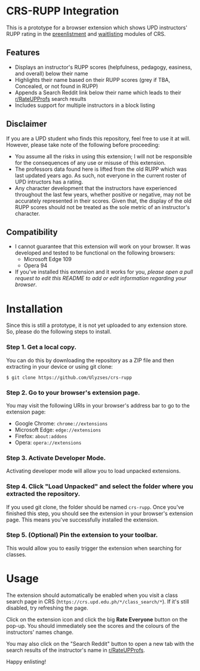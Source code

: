 # CRS-RUPP Integration
This is a prototype for a browser extension which shows UPD instructors' RUPP rating in the [preenlistment](https://crs.upd.edu.ph/preenlistment/) and [waitlisting](https://crs.upd.edu.ph/student_registration/) modules of CRS.

## Features

- Displays an instructor's RUPP scores (helpfulness, pedagogy, easiness, and overall) below their name
- Highlights their name based on their RUPP scores (grey if TBA, Concealed, or not found in RUPP)
- Appends a Search Reddit link below their name which leads to their [r/RateUPProfs](https://www.reddit.com/r/RateUPProfs/) search results
- Includes support for multiple instructors in a block listing

## Disclaimer

If you are a UPD student who finds this repository, feel free to use it at will. However, please take note of the following before proceeding:

- You assume all the risks in using this extension; I will not be responsible for the consequences of any use or misuse of this extension.
- The professors data found here is lifted from the old RUPP which was last updated years ago. As such, not everyone in the current roster of UPD intructors has a rating.
- Any character development that the instructors have experienced throughout the last few years, whether positive or negative, may not be accurately represented in their scores. Given that, the display of the old RUPP scores should not be treated as the sole metric of an instructor's character.

## Compatibility
- I cannot guarantee that this extension will work on your browser. It was developed and tested to be functional on the following browsers:
    - Microsoft Edge 109
    - Opera 94
- If you've installed this extension and it works for you, *please open a pull request to edit this README to add or edit information regarding your browser*.

# Installation

Since this is still a prototype, it is not yet uploaded to any extension store. So, please do the following steps to install.

### **Step 1.** Get a local copy.

You can do this by downloading the repository as a ZIP file and then extracting in your device or using git clone:

```
$ git clone https://github.com/Ulyzses/crs-rupp
```

### **Step 2.** Go to your browser's extension page.

You may visit the following URIs in your browser's address bar to go to the extension page:

- Google Chrome: `chrome://extensions`
- Microsoft Edge: `edge://extensions`
- Firefox: `about:addons`
- Opera: `opera://extensions`

### **Step 3.** Activate Developer Mode.

Activating developer mode will allow you to load unpacked extensions.

### **Step 4.** Click "Load Unpacked" and select the folder where you extracted the repository.

If you used git clone, the folder should be named `crs-rupp`. Once you've finished this step, you should see the extension in your browser's extension page. This means you've successfully installed the extension.


### **Step 5. (Optional)** Pin the extension to your toolbar.

This would allow you to easily trigger the extension when searching for classes.

# Usage

The extension should automatically be enabled when you visit a class search page in CRS (`https://crs.upd.edu.ph/*/class_search/*`). If it's still disabled, try refreshing the page.

Click on the extension icon and click the big **Rate Everyone** button on the pop-up. You should immediately see the scores and the colours of the instructors' names change.

You may also click on the "Search Reddit" button to open a new tab with the search results of the instructor's name in [r/RateUPProfs](https://reddit.com/r/RateUPProfs).

Happy enlisting!